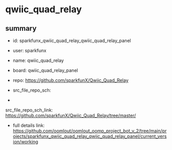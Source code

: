# qwiic_quad_relay
 
## summary 
* id: sparkfunx_qwiic_quad_relay_qwiic_quad_relay_panel
* user: sparkfunx
* name: qwiic_quad_relay
* board: qwiic_quad_relay_panel
* repo: https://github.com/sparkfunX/Qwiic_Quad_Relay



* src_file_repo_sch: 
*
 src_file_repo_sch_link: https://github.com/sparkfunX/Qwiic_Quad_Relay/tree/master/
* full details link: https://github.com/oomlout/oomlout_oomp_project_bot_v_2/tree/main/projects/sparkfunx_qwiic_quad_relay_qwiic_quad_relay_panel/current_version/working  






